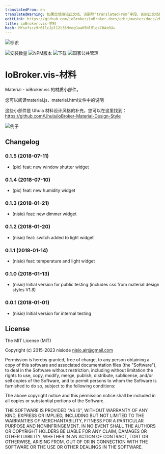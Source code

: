 ```yaml
---
translatedFrom: en
translatedWarning: 如果您想编辑此文档，请删除“translatedFrom”字段，否则此文档将再次自动翻译
editLink: https://github.com/ioBroker/ioBroker.docs/edit/master/docs/zh-cn/adapterref/iobroker.vis-material/README.md
title: ioBroker.vis-材料
hash: MYsxfscz9r6IlcJpl12t36MveqGuaH5NlMlqsC0Ax0U=
---
```

![标识](../../../en/adapterref/iobroker.vis-material/admin/material.png)

![安装数量](http://iobroker.live/badges/vis-material-stable.svg)
![NPM版本](http://img.shields.io/npm/v/iobroker.vis-material.svg)
![下载](https://img.shields.io/npm/dm/iobroker.vis-material.svg)
![国家公共管理](https://nodei.co/npm/iobroker.vis-material.png?downloads=true)

# IoBroker.vis-材料
Material - ioBroker.vis 的材质小部件。

您可以阅读material.js、material.html文件中的说明

这些小部件是 Uhula 材料设计风格的补充，您可以在这里找到：https://github.com/Uhula/ioBroker-Material-Design-Style

![例子](../../../en/adapterref/iobroker.vis-material/img/widgets.png)

## Changelog
### 0.1.5 (2018-07-11)
- (pix) feat: new window shutter widget

### 0.1.4 (2018-07-10)
- (pix) feat: new humidity widget

### 0.1.3 (2018-01-21)
- (nisio) feat: new dimmer widget

### 0.1.2 (2018-01-20)
- (nisio) feat: switch added to light widget

### 0.1.1 (2018-01-14)
- (nisio) feat: temperature and light widget

### 0.1.0 (2018-01-13)
- (nisio) Initial version for public testing (includes css from material design styles V1.8)

### 0.0.1 (2018-01-01)
- (nisio) Initial version for internal testing

## License
The MIT License (MIT)

Copyright (c) 2015-2023 nisiode <nisio.air@gmail.com>

Permission is hereby granted, free of charge, to any person obtaining a copy
of this software and associated documentation files (the "Software"), to deal
in the Software without restriction, including without limitation the rights
to use, copy, modify, merge, publish, distribute, sublicense, and/or sell
copies of the Software, and to permit persons to whom the Software is
furnished to do so, subject to the following conditions:

The above copyright notice and this permission notice shall be included in all
copies or substantial portions of the Software.

THE SOFTWARE IS PROVIDED "AS IS", WITHOUT WARRANTY OF ANY KIND, EXPRESS OR
IMPLIED, INCLUDING BUT NOT LIMITED TO THE WARRANTIES OF MERCHANTABILITY,
FITNESS FOR A PARTICULAR PURPOSE AND NONINFRINGEMENT. IN NO EVENT SHALL THE
AUTHORS OR COPYRIGHT HOLDERS BE LIABLE FOR ANY CLAIM, DAMAGES OR OTHER
LIABILITY, WHETHER IN AN ACTION OF CONTRACT, TORT OR OTHERWISE, ARISING FROM,
OUT OF OR IN CONNECTION WITH THE SOFTWARE OR THE USE OR OTHER DEALINGS IN THE
SOFTWARE.